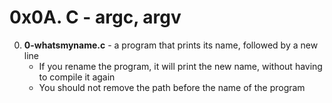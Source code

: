 # 0x0A. C - argc, argv

0. **0-whatsmyname.c** -  a program that prints its name, followed by a new line
	* If you rename the program, it will print the new name, without having to compile it again
	* You should not remove the path before the name of the program

